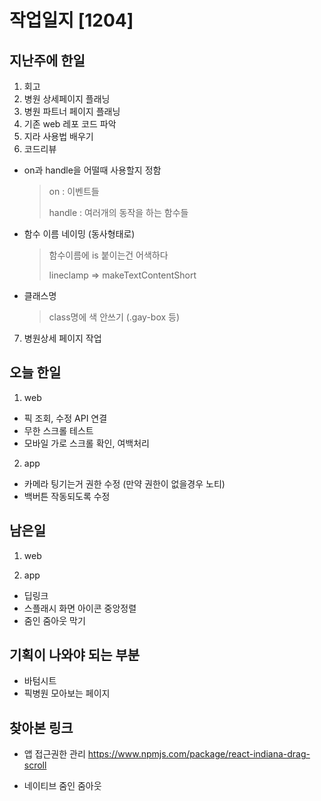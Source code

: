 # 작업일지 [1204]

## 지난주에 한일
1. 회고
2. 병원 상세페이지 플래닝
3. 병원 파트너 페이지 플래닝
4. 기존 web 레포 코드 파악
5. 지라 사용법 배우기
6. 코드리뷰
- on과 handle을 어떨때 사용할지 정함
    > on : 이벤트들
    >
    > handle : 여러개의 동작을 하는 함수들

- 함수 이름 네이밍 (동사형태로)
    > 함수이름에 is 붙이는건 어색하다
    >
    > lineclamp => makeTextContentShort
    >

- 클래스명
    > class명에 색 안쓰기 (.gay-box 등)
7. 병원상세 페이지 작업


## 오늘 한일
1. web
- 픽 조회, 수정 API 연결
- 무한 스크롤 테스트
- 모바일 가로 스크롤 확인, 여백처리

2. app
- 카메라 팅기는거 권한 수정 (만약 권한이 없을경우 노티)
- 백버튼 작동되도록 수정

## 남은일
1. web

2. app
- 딥링크
- 스플래시 화면 아이콘 중앙정렬
- 줌인 줌아웃 막기

## 기획이 나와야 되는 부분
- 바텀시트
- 픽병원 모아보는 페이지

## 찾아본 링크
- 앱 접근권한 관리
https://www.npmjs.com/package/react-indiana-drag-scroll

- 네이티브 줌인 줌아웃